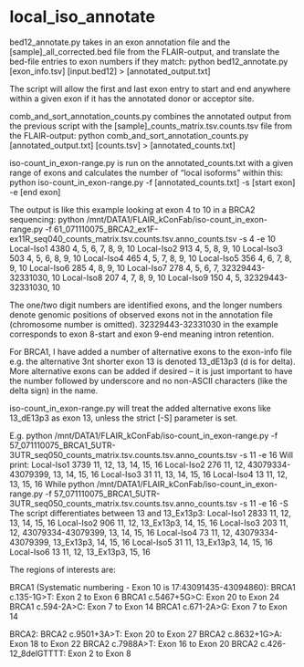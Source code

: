 # local_iso_annotate

bed12_annotate.py takes in an exon annotation file and the [sample]_all_corrected.bed file from the FLAIR-output, and translate the bed-file entries to exon numbers if they match:
python bed12_annotate.py [exon_info.tsv] [input.bed12] > [annotated_output.txt] 
 
The script will allow the first and last exon entry to start and end anywhere within a given exon if it has the annotated donor or acceptor site.
 
comb_and_sort_annotation_counts.py combines the annotated output from the previous script with the [sample]_counts_matrix.tsv.counts.tsv file from the FLAIR-output:
python comb_and_sort_annotation_counts.py  [annotated_output.txt] [counts.tsv] > [annotated_counts.txt]
 
iso-count_in_exon-range.py is run on the annotated_counts.txt with a given range of exons and calculates the number of “local isoforms” within this:
python iso-count_in_exon-range.py -f [annotated_counts.txt] -s [start exon] -e [end exon]
 
The output is like this example looking at exon 4 to 10 in a BRCA2 sequencing:
python /mnt/DATA1/FLAIR_kConFab/iso-count_in_exon-range.py -f 61_071110075_BRCA2_ex1F-ex11R_seq040_counts_matrix.tsv.counts.tsv.anno_counts.tsv -s 4 -e 10
Local-Iso1      4380    4, 5, 6, 7, 8, 9, 10
Local-Iso2      913     4, 5, 8, 9, 10
Local-Iso3      503     4, 5, 6, 8, 9, 10
Local-Iso4      465     4, 5, 7, 8, 9, 10
Local-Iso5      356     4, 6, 7, 8, 9, 10
Local-Iso6      285     4, 8, 9, 10
Local-Iso7      278     4, 5, 6, 7, 32329443-32331030, 10
Local-Iso8      207     4, 7, 8, 9, 10
Local-Iso9      150     4, 5, 32329443-32331030, 10
 
The one/two digit numbers are identified exons, and the longer numbers denote genomic positions of observed exons not in the annotation file (chromosome number is omitted). 32329443-32331030 in the example corresponds to exon 8-start and exon 9-end meaning intron retention.
 
For BRCA1, I have added a number of alternative exons to the exon-info file e.g. the alternative 3nt shorter exon 13 is denoted 13_dE13p3 (d is for delta). More alternative exons can be added if desired – it is just important to have the number followed by underscore and no non-ASCII characters (like the delta sign) in the name.
 
iso-count_in_exon-range.py will treat the added alternative exons like 13_dE13p3 as exon 13, unless the strict [-S] parameter is set.
 
E.g. python /mnt/DATA1/FLAIR_kConFab/iso-count_in_exon-range.py -f 57_071110075_BRCA1_5UTR-3UTR_seq050_counts_matrix.tsv.counts.tsv.anno_counts.tsv -s 11 -e 16
Will print:
Local-Iso1      3739    11, 12, 13, 14, 15, 16
Local-Iso2      276     11, 12, 43079334-43079399, 13, 14, 15, 16
Local-Iso3      31      11, 13, 14, 15, 16
Local-Iso4      13      11, 12, 13, 15, 16
While python /mnt/DATA1/FLAIR_kConFab/iso-count_in_exon-range.py -f 57_071110075_BRCA1_5UTR-3UTR_seq050_counts_matrix.tsv.counts.tsv.anno_counts.tsv -s 11 -e 16 -S
The script differentiates between 13 and 13_Ex13p3:
Local-Iso1      2833    11, 12, 13, 14, 15, 16
Local-Iso2      906     11, 12, 13_Ex13p3, 14, 15, 16
Local-Iso3      203     11, 12, 43079334-43079399, 13, 14, 15, 16
Local-Iso4      73      11, 12, 43079334-43079399, 13_Ex13p3, 14, 15, 16
Local-Iso5      31      11, 13_Ex13p3, 14, 15, 16
Local-Iso6      13      11, 12, 13_Ex13p3, 15, 16


The regions of interests are:

BRCA1 (Systematic numbering - Exon 10 is 17:43091435-43094860):
BRCA1 c.135-1G>T: Exon 2 to Exon 6
BRCA1 c.5467+5G>C: Exon 20 to Exon 24
BRCA1 c.594-2A>C: Exon 7 to Exon 14
BRCA1 c.671-2A>G: Exon 7 to Exon 14

BRCA2:
BRCA2 c.9501+3A>T: Exon 20 to Exon 27
BRCA2 c.8632+1G>A: Exon 18 to Exon 22
BRCA2 c.7988A>T: Exon 16 to Exon 20
BRCA2 c.426-12_8delGTTTT: Exon 2 to Exon 8
